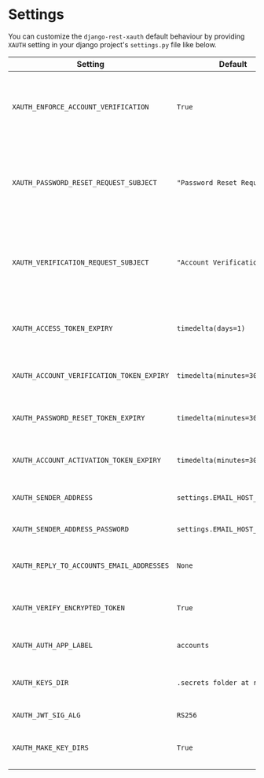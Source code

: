 # Settings

You can customize the `django-rest-xauth` default behaviour by providing `XAUTH` setting in your django project's
`settings.py` file like below.

| Setting | Default | Description |
| ---- | --- | ----- |
| `XAUTH_ENFORCE_ACCOUNT_VERIFICATION` | `True` | Checks if user account is verified before returning access token otherwise account verification token is returned |
| `XAUTH_PASSWORD_RESET_REQUEST_SUBJECT` | `"Password Reset Request"` | Used as a subject for email of OTP (temporary password) email sent by `xauth` from email referenced by `XAUTH_SENDER_ADDRESS` setting |
| `XAUTH_VERIFICATION_REQUEST_SUBJECT` | `"Account Verification"` | Used as a subject for email of OTP (verification code) email sent by `xauth` from email referenced by `XAUTH_SENDER_ADDRESS` setting |
| `XAUTH_ACCESS_TOKEN_EXPIRY` | `timedelta(days=1)` | Duration after which (server resource) access token should be considered expired |
| `XAUTH_ACCOUNT_VERIFICATION_TOKEN_EXPIRY` | `timedelta(minutes=30)` | Duration after which account verification token should be considered expired |
| `XAUTH_PASSWORD_RESET_TOKEN_EXPIRY` | `timedelta(minutes=30)` | Duration after which password reset token should be considered expired |
| `XAUTH_ACCOUNT_ACTIVATION_TOKEN_EXPIRY` | `timedelta(minutes=30)` | Duration after which account activation token should be considered expired |
| `XAUTH_SENDER_ADDRESS` | `settings.EMAIL_HOST_USER` | Email from which `xauth`-related emails should be sent |
| `XAUTH_SENDER_ADDRESS_PASSWORD` | `settings.EMAIL_HOST_PASSWORD` | Used to authenticate `XAUTH_SENDER_ADDRESS` when sending emails |
| `XAUTH_REPLY_TO_ACCOUNTS_EMAIL_ADDRESSES` | `None` | Email(s) to which replies of `xauth`-related emails should go |
| `XAUTH_VERIFY_ENCRYPTED_TOKEN` | `True` | Verify bearer token from `Authorization` header as an encrypted JWT token |
| `XAUTH_AUTH_APP_LABEL` | `accounts` | Which app should the dependant classes be installed |
| `XAUTH_KEYS_DIR` | `.secrets folder at repo root` | Folder to store the keys generated to sign and verify JWT token |
| `XAUTH_JWT_SIG_ALG` | `RS256` | Signing algorithm for JWT token |
| `XAUTH_MAKE_KEY_DIRS` | `True` | Whether to automatically create `KEYS_DIR` if they don't already exist |